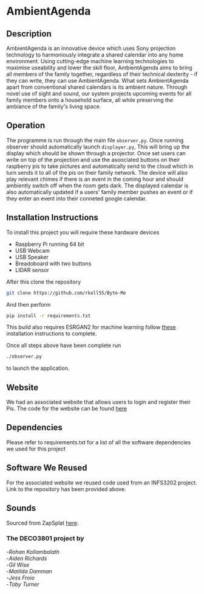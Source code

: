 # AmbientAgenda

## Description
AmbientAgenda is an innovative device which uses Sony projection technology to harmoniously integrate a shared calendar into any home environment. Using cutting-edge machine learning technologies to maximise useability and lower the skill floor,  AmbientAgenda aims to bring all members of the family together, regardless of their technical dexterity - if they can write, they can use AmbientAgenda. What sets AmbientAgenda apart from conventional shared calendars is its ambient nature. Through novel use of sight and sound, our system projects upcoming events for all family members onto a household surface, all while preserving the ambiance of the family's living space. 

## Operation
The programme is run through the main file `observer.py`. Once running observer should automatically launch `displayer.py`, This will bring up the display which should be shown through a projector. Once set users can write on top of the projection and use the asoociated buttons on their raspberry pis to take pictures and automatically send to the cloud which in turn sends it to all of the pis on their family network. The device will also play relevant chimes if there is an event in the coming hour and should ambiently switch off when the room gets dark. The displayed calendar is also automatically updated if a users' family member pushes an event or if they enter an event into their conneted google calendar. 

## Installation Instructions
To install this project you will require these hardware devices
- Raspberry Pi running 64 bit
- USB Webcam
- USB Speaker
- Breadoboard with two buttons
- LIDAR sensor

After this clone the repository
```bash
git clone https://github.com/rkoll55/Byte-Me
```

And then perform
```bash
pip install -r requirements.txt
```
This build also requires ESRGAN2 for machine learning follow [these](https://huggingface.co/ai-forever/Real-ESRGAN/resolve/0a00b8e4dc6dd1e1fe0ebb453d4ffeb3f52f89a4/README.md) installation instructions to complete.


Once all steps above have been complete run
```bash
./observer.py
```
to launch the application.

## Website
We had an associated website that allows users to login and register their Pis. The code for the website can be found [here](https://github.com/rkoll55/Ambiance)

## Dependencies
Please refer to requirements.txt for a list of all the software dependencies we used for this project

## Software We Reused
For the associated website we reused code used from an INFS3202 project. Link to the repository has been provided above.

## Sounds
Sourced from ZapSplat [here](https://www.zapsplat.com/basic-member-home/).

### The DECO3801 project by  
-*Rohan Kollambalath*  
-*Aiden Richards*   
-*Gil Wise*   
-*Matilda Damman*  
-*Jess Froio*  
-*Toby Turner*
